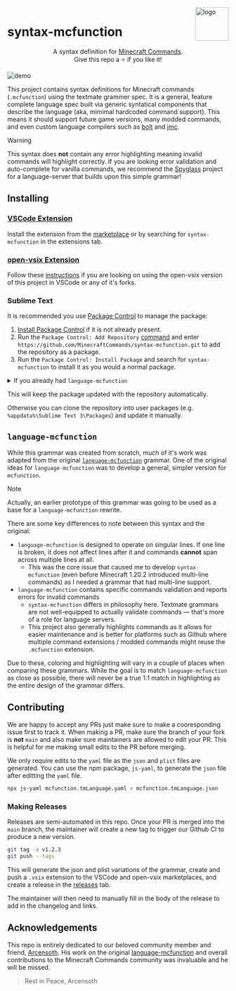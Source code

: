<img align="right" src="https://raw.githubusercontent.com/MinecraftCommands/syntax-mcfunction/main/icon.png?sanitize=true" alt="logo" width="76">

# syntax-mcfunction

<p align="center">
A syntax definition for <a href="https://minecraft.wiki/w/Commands">Minecraft Commands</a>.
<br>
Give this repo a ⭐ if you like it!
</p>

![demo](https://raw.githubusercontent.com/MinecraftCommands/syntax-mcfunction/main/imgs/preview.png)

This project contains syntax definitions for Minecraft commands (`.mcfunction`) using the textmate grammer spec. It is a general, feature complete language spec built via generic syntatical components that describe the language (aka, mimimal hardcoded command support). This means it should support future game versions, many modded commands, and even custom language compilers such as [bolt](https://github.com/mcbeet/bolt) and [jmc](https://jmc.wingedseal.com/).

> [!Warning]
> This syntax does **not** contain any error highlighting meaning invalid commands will highlight correctly. If you are looking error validation and auto-complete for vanilla commands, we recommend the [Spyglass](https://spyglassmc.com/) project for a language-server that builds upon this simple grammar!

## Installing

### [VSCode Extension](https://marketplace.visualstudio.com/items?itemName=MinecraftCommands.syntax-mcfunction)

Install the extension from the [marketplace](https://marketplace.visualstudio.com/items?itemName=MinecraftCommands.syntax-mcfunction) or by searching for `syntax-mcfunction` in the extensions tab.

### [open-vsix Extension](https://open-vsx.org/extension/MinecraftCommands/syntax-mcfunction)

Follow these [instructions](https://github.com/eclipse/openvsx/wiki/Using-Open-VSX-in-VS-Code) if you are looking on using the open-vsix version of this project in VSCode or any of it's forks.

### Sublime Text

It is recommended you use [Package Control](https://packagecontrol.io/) to manage the package:

1. [Install Package Control](https://packagecontrol.io/installation) if it is not already present.
2. Run the `Package Control: Add Repository` [command](https://packagecontrol.io/docs/usage) and enter `https://github.com/MinecraftCommands/syntax-mcfunction.git` to add the repository as a package.
3. Run the `Package Control: Install Package` and search for `syntax-mcfunction` to install it as you would a normal package.

<details><summary> If you already had <code>language-mcfunction</code> </summary>

> **Note**
> You might want to remove Arc's language-mcfunction if you have it installed. You can do that via `Package Control: Remove Repository` and selecting https://github.com/Arcensoth/language-mcfunction then `Package Control: Remove Package` and selecting `language-mcfunction` from 2021.

</details>

This will keep the package updated with the repository automatically.

Otherwise you can clone the repository into user packages (e.g. `%appdata%\Sublime Text 3\Packages`) and update it manually.

## `language-mcfunction`

While this grammar was created from scratch, much of it's work was adapted from the original [`language-mcfunction`](https://github.com/arcensoth/language-mcfunction) grammar. One of the original ideas for `language-mcfunction` was to develop a general, simpler version for `mcfunction`.

> [!Note]
> Actually, an earlier prototype of this grammar was going to be used as a base for a `language-mcfunction` rewrite.

There are some key differences to note between this syntax and the original:
- `language-mcfunction` is designed to operate on singular lines. If one line is broken, it does not affect lines after it and commands **cannot** span across multiple lines at all.
  - This was the core issue that caused me to develop `syntax-mcfunction` (even before Minecraft 1.20.2 introduced multi-line commands) as I needed a grammar that had multi-line support.
- `language-mcfunction` contains specific commands validation and reports errors for invalid commands
  - `syntax-mcfunction` differs in philosophy here. Textmate grammars are not well-equipped to actually validate commands — that's more of a role for language servers.
  - This project also generally highlights commands as it allows for easier maintenance and is better for platforms such as Github where multiple command extensions / modded commands might reuse the `.mcfunction` extension.

Due to these, coloring and highlighting will vary in a couple of places when comparing these grammars. While the goal is to match `language-mcfunction` as close as possible, there will never be a true 1:1 match in highlighting as the entire design of the grammar differs.

## Contributing

We are happy to accept any PRs just make sure to make a cooresponding issue first to track it. When making a PR, make sure the branch of your fork is **not** `main` and also make sure maintainers are allowed to edit your PR. This is helpful for me making small edits to the PR before merging.

We only require edits to the `yaml` file as the `json` and `plist` files are generated. You can use the npm package, `js-yaml`, to generate the `json` file after editting the `yaml` file.

```bash
npx js-yaml mcfunction.tmLanguage.yaml > mcfunction.tmLanguage.json
```

### Making Releases

Releases are semi-automated in this repo. Once your PR is merged into the `main` branch, the maintainer will create a new tag to trigger our Github CI to produce a new version.

```bash
git tag -a v1.2.3
git push --tags
```

This will generate the json and plist variations of the grammar, create and push a `.vsix` extension to the VSCode and open-vsix marketplaces, and create a release in the [releases](https://github.com/MinecraftCommands/syntax-mcfunction/releases) tab.

The maintainer will then need to manually fill in the body of the release to add in the changelog and links.

## Acknowledgements

This repo is entirely dedicated to our beloved community member and friend, [Arcensoth](https://github.com/Arcensoth). His work on the original [language-mcfunction](https://github.com/Arcensoth/language-mcfunction) and overall contributions to the Minecraft Commands community was invaluable and he will be missed.

> Rest in Peace, Arcensoth
